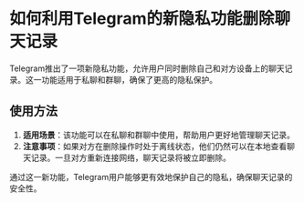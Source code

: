 # 如何利用Telegram的新隐私功能删除聊天记录

Telegram推出了一项新隐私功能，允许用户同时删除自己和对方设备上的聊天记录。这一功能适用于私聊和群聊，确保了更高的隐私保护。

## 使用方法

1. **适用场景**：该功能可以在私聊和群聊中使用，帮助用户更好地管理聊天记录。
2. **注意事项**：如果对方在删除操作时处于离线状态，他们仍然可以在本地查看聊天记录。一旦对方重新连接网络，聊天记录将被立即删除。

通过这一新功能，Telegram用户能够更有效地保护自己的隐私，确保聊天记录的安全性。